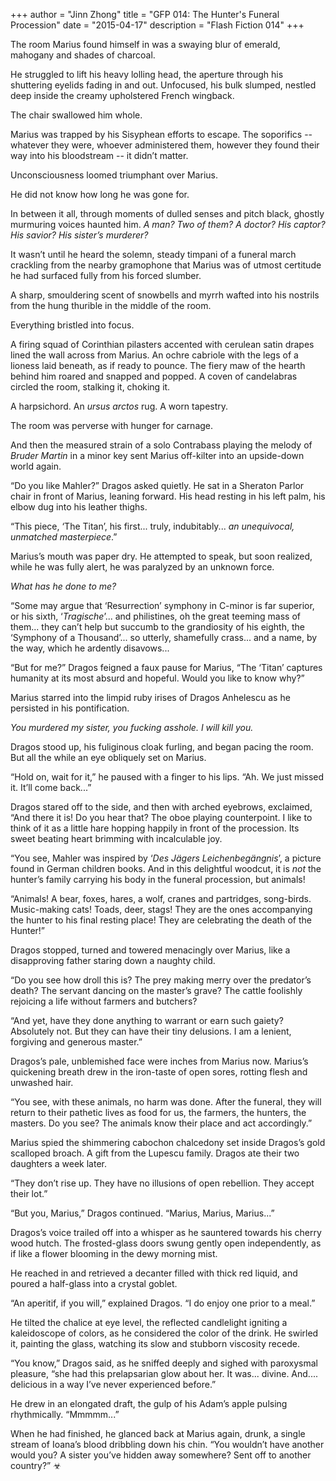 +++
author = "Jinn Zhong"
title = "GFP 014: The Hunter's Funeral Procession"
date = "2015-04-17"
description = "Flash Fiction 014"
+++

The room Marius found himself in was a swaying blur of emerald, mahogany and shades of charcoal. 

He struggled to lift his heavy lolling head, the aperture through his shuttering eyelids fading in and out. Unfocused, his bulk slumped, nestled deep inside the creamy upholstered French wingback. 

The chair swallowed him whole.

Marius was trapped by his Sisyphean efforts to escape. The soporifics -- whatever they were, whoever administered them, however they found their way into his bloodstream -- it didn’t matter. 

Unconsciousness loomed triumphant over Marius.

He did not know how long he was gone for.

In between it all, through moments of dulled senses and pitch black, ghostly murmuring voices haunted him. _A man? Two of them? A doctor? His captor? His savior? His sister’s murderer?_

It wasn’t until he heard the solemn, steady timpani of a funeral march crackling from the nearby gramophone that Marius was of utmost certitude he had surfaced fully from his forced slumber.

A sharp, smouldering scent of snowbells and myrrh wafted into his nostrils from the hung thurible in the middle of the room. 

Everything bristled into focus.

A firing squad of Corinthian pilasters accented with cerulean satin drapes lined the wall across from Marius. An ochre cabriole with the legs of a lioness laid beneath, as if ready to pounce. The fiery maw of the hearth behind him roared and snapped and popped. A coven of candelabras circled the room, stalking it, choking it. 

A harpsichord.  An _ursus arctos_ rug. A worn tapestry.

The room was perverse with hunger for carnage.

And then the measured strain of a solo Contrabass playing the melody of _Bruder Martin_ in a minor key sent Marius off-kilter into an upside-down world again.

“Do you like Mahler?” Dragos asked quietly. He sat in a Sheraton Parlor chair in front of Marius, leaning forward. His head resting in his left palm, his elbow dug into his leather thighs.

“This piece, ‘The Titan’, his first... truly, indubitably... _an unequivocal, unmatched masterpiece_.”

Marius’s mouth was paper dry. He attempted to speak, but soon realized, while he was fully alert, he was paralyzed by an unknown force. 

_What has he done to me?_

“Some may argue that ‘Resurrection’ symphony in C-minor is far superior, or his sixth, ‘_Tragische_’... and philistines, oh the great teeming mass of them... they can’t help but succumb to the grandiosity of his eighth, the ‘Symphony of a Thousand’... so utterly, shamefully crass... and a name, by the way, which he ardently disavows... 

“But for me?” Dragos feigned a faux pause for Marius, “The ‘Titan’ captures humanity at its most absurd and hopeful. Would you like to know why?”

Marius starred into the limpid ruby irises of Dragos Anhelescu as he persisted in his pontification. 

_You murdered my sister, you fucking asshole. I will kill you._

Dragos stood up, his fuliginous cloak furling, and began pacing the room. But all the while an eye obliquely set on Marius.

“Hold on, wait for it,” he paused with a finger to his lips. “Ah. We just missed it. It’ll come back...”

Dragos stared off to the side, and then with arched eyebrows, exclaimed, “And there it is! Do you hear that? The oboe playing counterpoint. I like to think of it as a little hare hopping happily in front of the procession. Its sweet beating heart brimming with incalculable joy.

“You see, Mahler was inspired by ‘_Des Jägers Leichenbegängnis_’, a picture found in German children books. And in this delightful woodcut, it is _not_ the hunter’s family carrying his body in the funeral procession, but animals!

“Animals! A bear, foxes, hares, a wolf, cranes and partridges, song-birds. Music-making cats! Toads, deer, stags! They are the ones accompanying the hunter to his final resting place! They are celebrating the death of the Hunter!”

Dragos stopped, turned and towered menacingly over Marius, like a disapproving father staring down a naughty child.

“Do you see how droll this is? The prey making merry over the predator’s death? The servant dancing on the master’s grave? The cattle foolishly rejoicing a life without farmers and butchers? 

“And yet, have they done anything to warrant or earn such gaiety? Absolutely not. But they can have their tiny delusions. I am a lenient, forgiving and generous master.”

Dragos’s pale, unblemished face were inches from Marius now. Marius’s quickening breath drew in the iron-taste of open sores, rotting flesh and unwashed hair.

“You see, with these animals, no harm was done. After the funeral, they will return to their pathetic lives as food for us, the farmers, the hunters, the masters. Do you see? The animals know their place and act accordingly.”

Marius spied the shimmering cabochon chalcedony set inside Dragos’s gold scalloped broach. A gift from the Lupescu family. Dragos ate their two daughters a week later.

“They don’t rise up. They have no illusions of open rebellion. They accept their lot.”

“But you, Marius,” Dragos continued. “Marius, Marius, Marius...”

Dragos’s voice trailed off into a whisper as he sauntered towards his cherry wood hutch.  The frosted-glass doors swung gently open independently, as if like a flower blooming in the dewy morning mist.

He reached in and retrieved a decanter filled with thick red liquid, and poured a half-glass into a crystal goblet.

“An aperitif, if you will,” explained Dragos. “I do enjoy one prior to a meal.”

He tilted the chalice at eye level, the reflected candlelight igniting a kaleidoscope of colors, as he considered the color of the drink. He swirled it, painting the glass, watching its slow and stubborn viscosity recede.

“You know,” Dragos said, as he sniffed deeply and sighed with paroxysmal pleasure, “she had this prelapsarian glow about her. It was... divine. And.... delicious in a way I’ve never experienced before.”

He drew in an elongated draft, the gulp of his Adam’s apple pulsing rhythmically. “Mmmmm...”

When he had finished, he glanced back at Marius again, drunk, a single stream of Ioana’s blood dribbling down his chin. “You wouldn’t have another would you? A sister you’ve hidden away somewhere? Sent off to another country?” ☣
